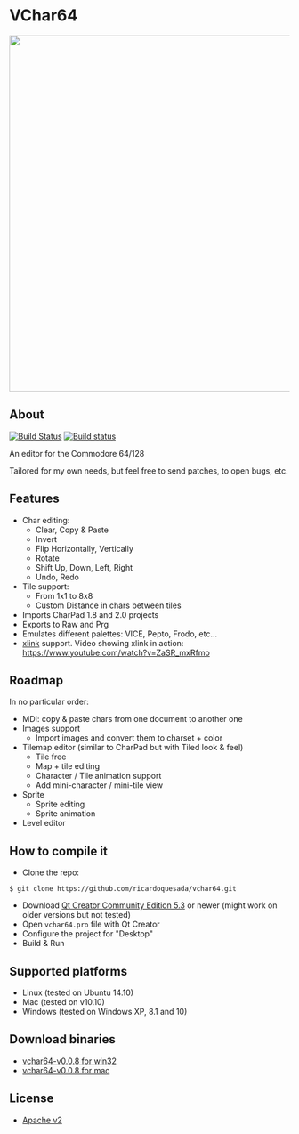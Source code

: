 # VChar64
<img src="https://lh3.googleusercontent.com/-ek5qP9Qnq7w/VjqZJIf3PbI/AAAAAAABUAA/MumlfIxHGk0/s640-Ic42/Screen%252520Shot%2525202015-11-04%252520at%2525203.42.49%252520PM.png" width=640>

## About
[![Build Status](https://travis-ci.org/ricardoquesada/vchar64.svg?branch=master)](https://travis-ci.org/ricardoquesada/vchar64) [![Build status](https://ci.appveyor.com/api/projects/status/q5euvgygdmqf67oj/branch/master?svg=true)](https://ci.appveyor.com/project/ricardoquesada/vchar64/branch/master)

An editor for the Commodore 64/128

Tailored for my own needs, but feel free to send patches, to open bugs, etc.


## Features

* Char editing: 
    * Clear, Copy & Paste
    * Invert
    * Flip Horizontally, Vertically
    * Rotate
    * Shift Up, Down, Left, Right
    * Undo, Redo
* Tile support:
    * From 1x1 to 8x8
    * Custom Distance in chars between tiles
* Imports CharPad 1.8 and 2.0 projects
* Exports to Raw and Prg
* Emulates different palettes: VICE, Pepto, Frodo, etc...
* [xlink](http://henning-bekel.de/xlink/) support. Video showing xlink in action: https://www.youtube.com/watch?v=ZaSR_mxRfmo

## Roadmap

In no particular order:

* MDI: copy & paste chars from one document to another one
* Images support
   * Import images and convert them to charset + color
* Tilemap editor (similar to CharPad but with Tiled look & feel)
   * Tile free
   * Map + tile editing
   * Character / Tile animation support
   * Add mini-character / mini-tile view
* Sprite
   * Sprite editing
   * Sprite animation
* Level editor

## How to compile it

* Clone the repo:

```
$ git clone https://github.com/ricardoquesada/vchar64.git
```

* Download [Qt Creator Community Edition 5.3](http://www.qt.io/download/) or newer (might work on older versions but not tested)
* Open `vchar64.pro` file with Qt Creator
* Configure the project for "Desktop"
* Build & Run

## Supported platforms

* Linux (tested on Ubuntu 14.10)
* Mac (tested on v10.10)
* Windows (tested on Windows XP, 8.1 and 10)

## Download binaries

* [vchar64-v0.0.8 for win32](https://github.com/ricardoquesada/vchar64/releases/download/0.0.8/vchar64-0.0.8-win32.zip)
* [vchar64-v0.0.8 for mac](https://github.com/ricardoquesada/vchar64/releases/download/0.0.8/vchar64-0.0.8-mac.dmg)

## License

* [Apache v2](http://www.apache.org/licenses/LICENSE-2.0)
